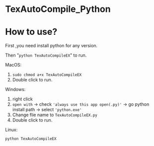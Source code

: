 # TexAutoCompile_Python

# How to use?

First ,you need install python for any version.

Then "`python TexAutoCompileEX`" to run.

MacOS:

1. `sudo chmod a+x TexAutoCompileEX`
2. Double click to run.

Windows:

1. right click
2. `open with` -> check `'always use this app open(.py)'` -> go python install path -> select `'python.exe'`
3. Change flie name to `TexAutoCompileEX.py`
4. Double click to run.

Linux:

`python TexAutoCompileEX`
